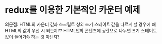 # redux를 이용한 기본적인 카운터 예제

의문점: HTML의 카운터 값과 스크립트 상의 초기 스테이트 값을 다르게 할 경우에 왜 HTML의 값이 우선 시 되는지?? HTML안의 콘텐츠에 공란으로 나누면 초기 스테이트값이 들어가야 하는 것 아닌지? 